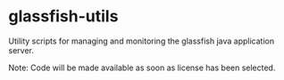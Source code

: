 glassfish-utils
===============

Utility scripts for managing and monitoring the glassfish java application server.

Note: Code will be made available as soon as license has been selected.
